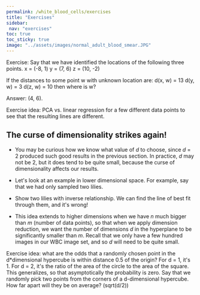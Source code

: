 ```yaml
---
permalink: /white_blood_cells/exercises
title: "Exercises"
sidebar:
 nav: "exercises"
toc: true
toc_sticky: true
image: "../assets/images/normal_adult_blood_smear.JPG"
---
```


Exercise: Say that we have identified the locations of the following three points.
x = (-8, 1)
y = (7, 6)
z = (10, -2)

If the distances to some point w with unknown location are:
d(x, w) = 13
d(y, w) = 3
d(z, w) = 10
 then where is w?

 Answer: (4, 6).


Exercise idea: PCA vs. linear regression for a few different data points to see that the resulting lines are different.


## The curse of dimensionality strikes again!

* You may be curious how we know what value of *d* to choose, since *d* = 2 produced such good results in the previous section. In practice, *d* may not be 2, but it does tend to be quite small, because the curse of dimensionality affects our results.

* Let's look at an example in lower dimensional space. For example, say that we had only sampled two lilies.

* Show two lilies with inverse relationship. We can find the line of best fit through them, and it's wrong!

* This idea extends to higher dimensions when we have  *n* much bigger than *m* (number of data points), so that when we apply dimension reduction, we want the number of dimensions *d* in the hyperplane to be significantly smaller than *m*. Recall that we only have a few hundred images in our WBC image set, and so *d* will need to be quite small.

Exercise idea: what are the odds that a randomly chosen point in the d*dimensional hypercube is within distance 0.5 of the origin? For d = 1, it's 1. For d = 2, it's the ratio of the area of the circle to the area of the square. This generalizes, so that asymptotically the probability is zero. Say that we randomly pick two points from the corners of a d-dimensional hypercube. How far apart will they be on average? (sqrt(d/2))
